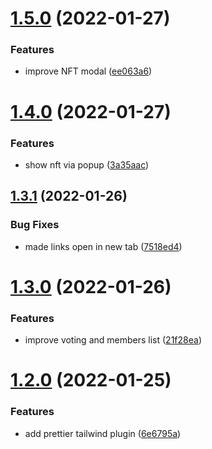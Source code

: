 # [1.5.0](https://github.com/avneesh0612/Inscribe/compare/v1.4.0...v1.5.0) (2022-01-27)


### Features

* improve NFT modal ([ee063a6](https://github.com/avneesh0612/Inscribe/commit/ee063a6e2a4f217ce43c64c9b5749732bf4c49a0))



# [1.4.0](https://github.com/avneesh0612/Inscribe/compare/v1.3.1...v1.4.0) (2022-01-27)


### Features

* show nft via popup ([3a35aac](https://github.com/avneesh0612/Inscribe/commit/3a35aace519a642d0294e70be7949539df1687be))



## [1.3.1](https://github.com/avneesh0612/Inscribe/compare/v1.3.0...v1.3.1) (2022-01-26)


### Bug Fixes

* made links open in new tab ([7518ed4](https://github.com/avneesh0612/Inscribe/commit/7518ed4ca96c287806c98825217d4a39af9a0e6a))



# [1.3.0](https://github.com/avneesh0612/Inscribe/compare/v1.2.0...v1.3.0) (2022-01-26)


### Features

* improve voting and members list ([21f28ea](https://github.com/avneesh0612/Inscribe/commit/21f28eaff0e39cf02b28f8e89f8ded1d9dbdbe5e))



# [1.2.0](https://github.com/avneesh0612/Inscribe/compare/v1.1.0...v1.2.0) (2022-01-25)


### Features

* add prettier tailwind plugin ([6e6795a](https://github.com/avneesh0612/Inscribe/commit/6e6795a38d9676c2b7af84414f8257f7783e8fd1))




